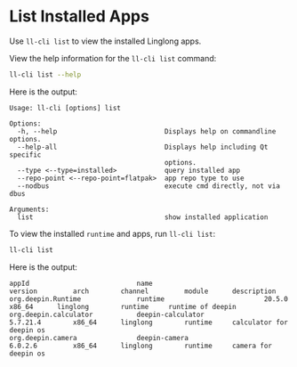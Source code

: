<!--
SPDX-FileCopyrightText: 2023 UnionTech Software Technology Co., Ltd.

SPDX-License-Identifier: LGPL-3.0-or-later
-->

# List Installed Apps

Use `ll-cli list` to view the installed Linglong apps.

View the help information for the `ll-cli list` command:

```bash
ll-cli list --help
```

Here is the output:

```text
Usage: ll-cli [options] list

Options:
  -h, --help                           Displays help on commandline options.
  --help-all                           Displays help including Qt specific
                                       options.
  --type <--type=installed>            query installed app
  --repo-point <--repo-point=flatpak>  app repo type to use
  --nodbus                             execute cmd directly, not via dbus

Arguments:
  list                                 show installed application
```

To view the installed `runtime` and apps, run `ll-cli list`:

```bash
ll-cli list
```

Here is the output:

```text
appId                           name                            version         arch        channel         module      description
org.deepin.Runtime              runtime                         20.5.0          x86_64      linglong        runtime     runtime of deepin
org.deepin.calculator           deepin-calculator               5.7.21.4        x86_64      linglong        runtime     calculator for deepin os
org.deepin.camera               deepin-camera                   6.0.2.6         x86_64      linglong        runtime     camera for deepin os
```
